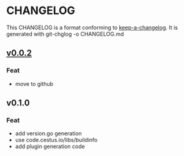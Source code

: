
# CHANGELOG

This CHANGELOG is a format conforming to [keep-a-changelog](https://github.com/olivierlacan/keep-a-changelog). 
It is generated with git-chglog -o CHANGELOG.md


<a name="v0.0.2"></a>
## [v0.0.2](https://github.com/CestusIO/fabricator-generate-plugin-go/compare/v0.1.0...v0.0.2)

### Feat

* move to github


<a name="v0.1.0"></a>
## v0.1.0

### Feat

* add version.go generation
* use code.cestus.io/libs/buildinfo
* add plugin generation code

